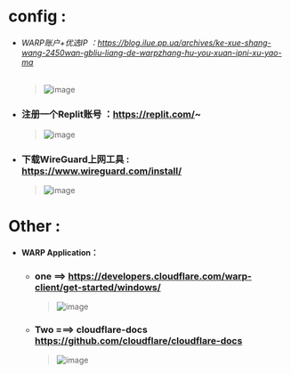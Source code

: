 # config :
 * ###### WARP账户+优选IP ：https://blog.ilue.pp.ua/archives/ke-xue-shang-wang-2450wan-gbliu-liang-de-warpzhang-hu-you-xuan-ipni-xu-yao-ma
     > ![image](https://github.com/user-attachments/assets/edcb2864-0ee1-489c-b462-5ab10bb210ee)

 * ### 注册一个Replit账号 ：https://replit.com/~
    > ![image](https://github.com/user-attachments/assets/78738c0d-e7cd-4b5f-a476-61504b7d9aa8)

 * ### 下载WireGuard上网工具 : https://www.wireguard.com/install/
   > ![image](https://github.com/user-attachments/assets/4cde2314-5fbf-4e3e-bf3f-729a165273bc)

# Other :
 * #### WARP Application：
     * ### one ==> https://developers.cloudflare.com/warp-client/get-started/windows/
         > ![image](https://github.com/user-attachments/assets/1500b738-e5b1-4bbd-9cf7-d52cf81fd106)
         
    * ### Two ===> cloudflare-docs https://github.com/cloudflare/cloudflare-docs
        > ![image](https://github.com/user-attachments/assets/6811dd93-b780-4771-97bd-58e1722dce79)
